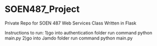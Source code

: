 # SOEN487_Project
Private Repo for SOEN 487 Web Services Class Written in Flask

Instructions to run:
1)go into authentication folder
  run command 
  python main.py
2)go into Jamdo folder
  run command
  python main.py
